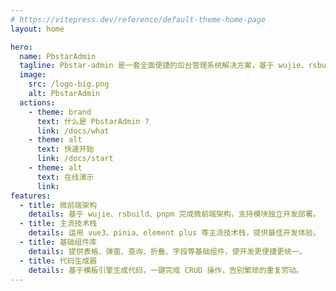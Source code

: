 ```yaml
---
# https://vitepress.dev/reference/default-theme-home-page
layout: home

hero:
  name: PbstarAdmin
  tagline: Pbstar-admin 是一套全面便捷的后台管理系统解决方案，基于 wujie、rsbuild、pnpm 完成微前端架构，运用 vue3、pinia、element plus 等主流技术栈。
  image:
    src: /logo-big.png
    alt: PbstarAdmin
  actions:
    - theme: brand
      text: 什么是 PbstarAdmin ?
      link: /docs/what
    - theme: alt
      text: 快速开始
      link: /docs/start
    - theme: alt
      text: 在线演示
      link:
features:
  - title: 微前端架构
    details: 基于 wujie、rsbuild、pnpm 完成微前端架构，支持模块独立开发部署。
  - title: 主流技术栈
    details: 运用 vue3、pinia、element plus 等主流技术栈，提供最佳开发体验。
  - title: 基础组件库
    details: 提供表格、弹窗、查询、折叠、字段等基础组件，使开发更便捷更统一。
  - title: 代码生成器
    details: 基于模板引擎生成代码，一键完成 CRUD 操作，告别繁琐的重复劳动。
---
```

